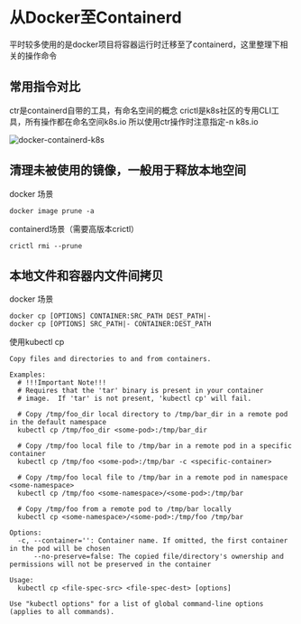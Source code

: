 # 从Docker至Containerd

平时较多使用的是docker项目将容器运行时迁移至了containerd，这里整理下相关的操作命令

## 常用指令对比
ctr是containerd自带的工具，有命名空间的概念
crictl是k8s社区的专用CLI工具，所有操作都在命名空间k8s.io
所以使用ctr操作时注意指定-n k8s.io

![docker-containerd-k8s](../../images/kubernetes/docker-containerd-k8s.png)

## 清理未被使用的镜像，一般用于释放本地空间
docker 场景
```
docker image prune -a
```
containerd场景（需要高版本crictl）
```
crictl rmi --prune
```

## 本地文件和容器内文件间拷贝
docker 场景
```
docker cp [OPTIONS] CONTAINER:SRC_PATH DEST_PATH|-
docker cp [OPTIONS] SRC_PATH|- CONTAINER:DEST_PATH
```

使用kubectl cp 
```
Copy files and directories to and from containers.

Examples:
  # !!!Important Note!!!
  # Requires that the 'tar' binary is present in your container
  # image.  If 'tar' is not present, 'kubectl cp' will fail.
  
  # Copy /tmp/foo_dir local directory to /tmp/bar_dir in a remote pod in the default namespace
  kubectl cp /tmp/foo_dir <some-pod>:/tmp/bar_dir
  
  # Copy /tmp/foo local file to /tmp/bar in a remote pod in a specific container
  kubectl cp /tmp/foo <some-pod>:/tmp/bar -c <specific-container>
  
  # Copy /tmp/foo local file to /tmp/bar in a remote pod in namespace <some-namespace>
  kubectl cp /tmp/foo <some-namespace>/<some-pod>:/tmp/bar
  
  # Copy /tmp/foo from a remote pod to /tmp/bar locally
  kubectl cp <some-namespace>/<some-pod>:/tmp/foo /tmp/bar

Options:
  -c, --container='': Container name. If omitted, the first container in the pod will be chosen
      --no-preserve=false: The copied file/directory's ownership and permissions will not be preserved in the container

Usage:
  kubectl cp <file-spec-src> <file-spec-dest> [options]

Use "kubectl options" for a list of global command-line options (applies to all commands).
```





